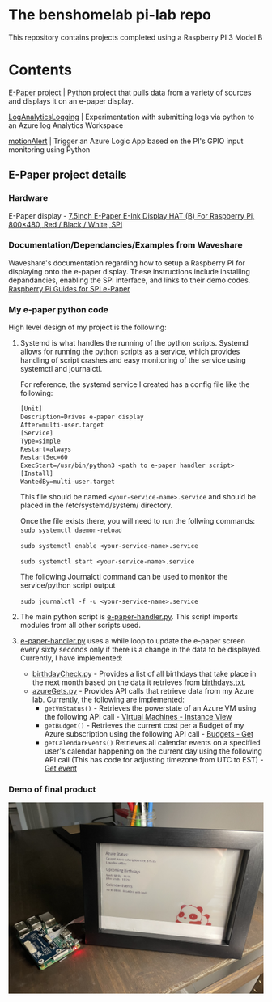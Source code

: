 # The benshomelab pi-lab repo
This repository contains projects completed using a Raspberry PI 3 Model B

# Contents
[E-Paper project](e-paper) | Python project that pulls data from a variety of sources and displays it on an e-paper display.

[LogAnalyticsLogging](LogAnalyticsLogging) | Experimentation with submitting logs via python to an Azure log Analytics Workspace

[motionAlert](motionAlert) | Trigger an Azure Logic App based on the PI's GPIO input monitoring using Python

## E-Paper project details

### Hardware

E-Paper display - [7.5inch E-Paper E-Ink Display HAT (B) For Raspberry Pi, 800×480, Red / Black / White, SPI](https://www.waveshare.com/7.5inch-e-Paper-HAT-B.htm)

### Documentation/Dependancies/Examples from Waveshare

Waveshare's documentation regarding how to setup a Raspberry PI for displaying onto the e-paper display. These instructions include installing depandancies, enabling the SPI interface, and links to their demo codes. [Raspberry Pi Guides for SPI e-Paper](https://www.waveshare.com/wiki/Template:Raspberry_Pi_Guides_for_SPI_e-Paper)

### My e-paper python code

High level design of my project is the following:

1. Systemd is what handles the running of the python scripts. Systemd allows for running the python scripts as a service, which provides handling of script crashes and easy monitoring of the service using systemctl and journalctl.

    For reference, the systemd service I created has a config file like the following:
    ```
    [Unit]
    Description=Drives e-paper display
    After=multi-user.target
    [Service]
    Type=simple
    Restart=always
    RestartSec=60
    ExecStart=/usr/bin/python3 <path to e-paper handler script>
    [Install]
    WantedBy=multi-user.target
    ```
    
    This file should be named `<your-service-name>.service` and should be placed in the /etc/systemd/system/ directory.
    
    Once the file exists there, you will need to run the follwing commands:
    `sudo systemctl daemon-reload`
    
    `sudo systemctl enable <your-service-name>.service`
    
    `sudo systemctl start <your-service-name>.service`
    
    The following Journalctl command can be used to monitor the service/python script output 
    
    `sudo journalctl -f -u <your-service-name>.service`

2. The main python script is [e-paper-handler.py](e-paper/e-paper-handler.py). This script imports modules from all other scripts used.
3. [e-paper-handler.py](e-paper/e-paper-handler.py) uses a while loop to update the e-paper screen every sixty seconds only if there is a change in the data to be displayed. Currently, I have implemented:

    - [birthdayCheck.py](e-paper/birthdayCheck.py) - Provides a list of all birthdays that take place in the next month based on the data it retrieves from [birthdays.txt](e-paper/birthdays.txt).
    - [azureGets.py](e-paper/azureGets.py) - Provides API calls that retrieve data from my Azure lab. Currently, the following are implemented:
        - `getVmStatus()` - Retrieves the powerstate of an Azure VM using the following API call - [Virtual Machines - Instance View](https://learn.microsoft.com/en-us/rest/api/compute/virtual-machines/instance-view?tabs=HTTP)
        - `getBudget()` - Retrieves the current cost per a Budget of my Azure subscription using the following API call - [Budgets - Get](https://learn.microsoft.com/en-us/rest/api/consumption/budgets/get?tabs=HTTP)
        - `getCalendarEvents()` Retrieves all calendar events on a specified user's calendar happening on the current day using the following API call (This has code for adjusting timezone from UTC to EST) - [Get event](https://learn.microsoft.com/en-us/graph/api/event-get?view=graph-rest-1.0&tabs=http)

### Demo of final product

![Demo of final product](e-paper-demo.JPG)
